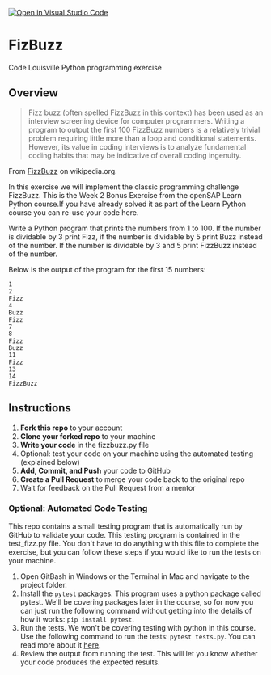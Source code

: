 [![Open in Visual Studio Code](https://classroom.github.com/assets/open-in-vscode-718a45dd9cf7e7f842a935f5ebbe5719a5e09af4491e668f4dbf3b35d5cca122.svg)](https://classroom.github.com/online_ide?assignment_repo_id=14535087&assignment_repo_type=AssignmentRepo)
# FizBuzz
Code Louisville Python programming exercise

## Overview

> Fizz buzz (often spelled FizzBuzz in this context) has been used as an interview screening device for computer programmers. Writing a program to output the first 100 FizzBuzz numbers is a relatively trivial problem requiring little more than a loop and conditional statements. However, its value in coding interviews is to analyze fundamental coding habits that may be indicative of overall coding ingenuity.

From [FizzBuzz](https://en.wikipedia.org/wiki/Fizz_buzz) on wikipedia.org.

In this exercise we will implement the classic programming challenge FizzBuzz. This is the Week 2 Bonus Exercise from the openSAP Learn Python course.If you have already solved it as part of the Learn Python course you can re-use your code here.

Write a Python program that prints the numbers from 1 to 100. If the number is dividable by 3 print Fizz, if the number is dividable by 5 print Buzz instead of the number. If the number is dividable by 3 and 5 print FizzBuzz instead of the number.

Below is the output of the program for the first 15 numbers:

```
1
2
Fizz
4
Buzz
Fizz
7
8
Fizz
Buzz
11
Fizz
13
14
FizzBuzz
```


## Instructions

1. **Fork this repo** to your account
1. **Clone your forked repo** to your machine
1. **Write your code** in the fizzbuzz.py file
1. Optional: test your code on your machine using the automated testing (explained below)
1. **Add, Commit, and Push** your code to GitHub
1. **Create a Pull Request** to merge your code back to the original repo
1. Wait for feedback on the Pull Request from a mentor

### Optional: Automated Code Testing

This repo contains a small testing program that is automatically run by GitHub
to validate your code. This testing program is contained in the test_fizz.py 
file. You don't have to do anything with this file to complete the exercise, 
but you can follow these steps if you would like to run the tests on your 
machine.

1. Open GitBash in Windows or the Terminal in Mac and navigate to the project folder.
1. Install the `pytest` packages. This program uses a python package called pytest. We'll be covering packages later in the course, so for now you can 
just run the following command  without getting into the details of how it
works: `pip install pytest`.
1. Run the tests. We won't be covering testing with python in this course. Use 
the following command to run the tests: `pytest tests.py`. You can read more about it [here](https://realpython.com/python-testing/).
1. Review the output from running the test. This will let you know whether your
code produces the expected results. 

